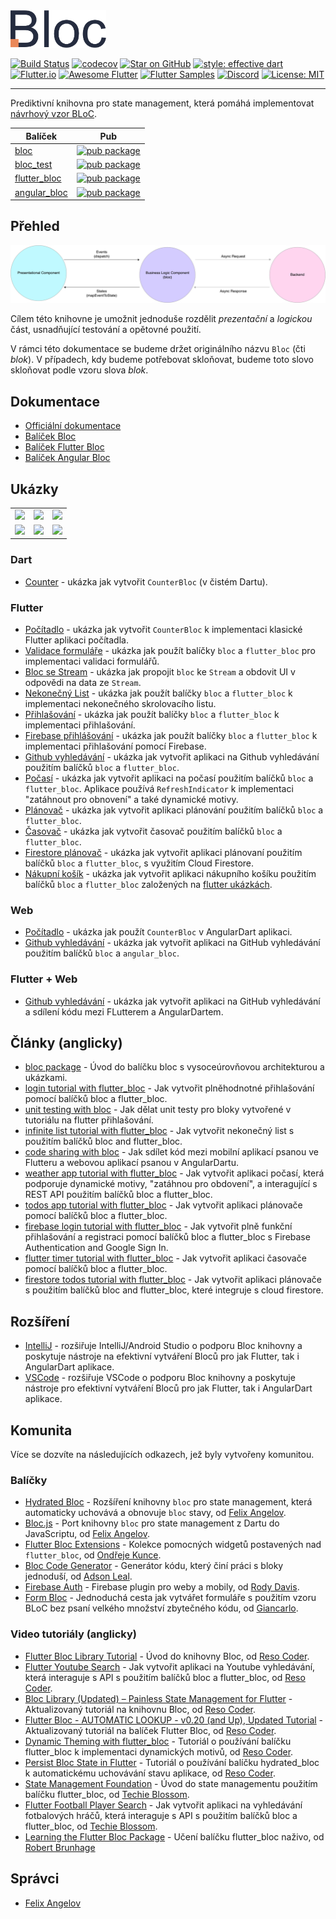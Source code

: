 <img src="https://raw.githubusercontent.com/felangel/bloc/master/docs/assets/bloc_logo_full.png" height="60" alt="Bloc" />

[![Build Status](https://travis-ci.com/felangel/bloc.svg?branch=master)](https://travis-ci.com/felangel/bloc)
[![codecov](https://codecov.io/gh/felangel/Bloc/branch/master/graph/badge.svg)](https://codecov.io/gh/felangel/bloc)
[![Star on GitHub](https://img.shields.io/github/stars/felangel/bloc.svg?style=flat&logo=github&colorB=deeppink&label=stars)](https://github.com/felangel/bloc)
[![style: effective dart](https://img.shields.io/badge/style-effective_dart-40c4ff.svg)](https://github.com/tenhobi/effective_dart)
[![Flutter.io](https://img.shields.io/badge/flutter-website-deepskyblue.svg)](https://flutter.io/docs/development/data-and-backend/state-mgmt/options#bloc--rx)
[![Awesome Flutter](https://img.shields.io/badge/awesome-flutter-blue.svg?longCache=true)](https://github.com/Solido/awesome-flutter#standard)
[![Flutter Samples](https://img.shields.io/badge/flutter-samples-teal.svg?longCache=true)](http://fluttersamples.com)
[![Discord](https://img.shields.io/discord/649708778631200778.svg?logo=discord&color=blue)](https://discord.gg/Hc5KD3g)
[![License: MIT](https://img.shields.io/badge/license-MIT-purple.svg)](https://opensource.org/licenses/MIT)

---

Prediktivní knihovna pro state management, která pomáhá implementovat [návrhový vzor BLoC](https://www.didierboelens.com/2018/08/reactive-programming---streams---bloc).

| Balíček                                                                            | Pub                                                                                                    |
| ---------------------------------------------------------------------------------- | ------------------------------------------------------------------------------------------------------ |
| [bloc](https://github.com/felangel/bloc/tree/master/packages/bloc)                 | [![pub package](https://img.shields.io/pub/v/bloc.svg)](https://pub.dev/packages/bloc)                 |
| [bloc_test](https://github.com/felangel/bloc/tree/master/packages/bloc_test)       | [![pub package](https://img.shields.io/pub/v/bloc_test.svg)](https://pub.dev/packages/bloc_test)       |
| [flutter_bloc](https://github.com/felangel/bloc/tree/master/packages/flutter_bloc) | [![pub package](https://img.shields.io/pub/v/flutter_bloc.svg)](https://pub.dev/packages/flutter_bloc) |
| [angular_bloc](https://github.com/felangel/bloc/tree/master/packages/angular_bloc) | [![pub package](https://img.shields.io/pub/v/angular_bloc.svg)](https://pub.dev/packages/angular_bloc) |

## Přehled

<img src="https://raw.githubusercontent.com/felangel/bloc/master/docs/assets/bloc_architecture.png" alt="Architektura Blocu" />

Cílem této knihovne je umožnit jednoduše rozdělit _prezentační_ a _logickou_ část, usnadňující testování a opětovné použití.

V rámci této dokumentace se budeme držet originálního názvu `Bloc` (čti _blok_). V případech, kdy budeme potřebovat skloňovat, budeme toto slovo skloňovat podle vzoru slova _blok_.

## Dokumentace

- [Officiální dokumentace](https://bloclibrary.dev/#/cs/)
- [Balíček Bloc](https://github.com/felangel/Bloc/tree/master/packages/bloc/README.md)
- [Balíček Flutter Bloc](https://github.com/felangel/Bloc/tree/master/packages/flutter_bloc/README.md)
- [Balíček Angular Bloc](https://github.com/felangel/Bloc/tree/master/packages/angular_bloc/README.md)

## Ukázky

<div style="text-align: center">
    <table>
        <tr>
            <td style="text-align: center">
                <a href="https://bloclibrary.dev/#/cs/fluttercountertutorial">
                    <img src="https://bloclibrary.dev/assets/gifs/flutter_counter.gif" width="200"/>
                </a>
            </td>            
            <td style="text-align: center">
                <a href="https://bloclibrary.dev/#/cs/flutterinfinitelisttutorial">
                    <img src="https://bloclibrary.dev/assets/gifs/flutter_infinite_list.gif" width="200"/>
                </a>
            </td>
            <td style="text-align: center">
                <a href="https://bloclibrary.dev/#/cs/flutterfirebaselogintutorial">
                    <img src="https://bloclibrary.dev/assets/gifs/flutter_firebase_login.gif" width="200" />
                </a>
            </td>
        </tr>
        <tr>
            <td style="text-align: center">
                <a href="https://bloclibrary.dev/#/cs/flutterangulargithubsearch">
                    <img src="https://bloclibrary.dev/assets/gifs/flutter_github_search.gif" width="200"/>
                </a>
            </td>
            <td style="text-align: center">
                <a href="https://bloclibrary.dev/#/cs/flutterweathertutorial">
                    <img src="https://bloclibrary.dev/assets/gifs/flutter_weather.gif" width="200"/>
                </a>
            </td>
            <td style="text-align: center">
                <a href="https://bloclibrary.dev/#/cs/fluttertodostutorial">
                    <img src="https://bloclibrary.dev/assets/gifs/flutter_todos.gif" width="200"/>
                </a>
            </td>
        </tr>
    </table>
</div>

### Dart

- [Counter](https://github.com/felangel/Bloc/tree/master/packages/bloc/example) - ukázka jak vytvořit `CounterBloc` (v čistém Dartu).

### Flutter

- [Počítadlo](https://bloclibrary.dev/#/cs/fluttercountertutorial) - ukázka jak vytvořit `CounterBloc` k implementaci klasické Flutter aplikaci počítadla.
- [Validace formuláře](https://github.com/felangel/bloc/tree/master/examples/flutter_form_validation) - ukázka jak použít balíčky `bloc` a `flutter_bloc` pro implementaci validaci formulářů.
- [Bloc se Stream](https://github.com/felangel/bloc/tree/master/examples/flutter_bloc_with_stream) - ukázka jak propojit `bloc` ke `Stream` a obdovit UI v odpovědi na data ze `Stream`.
- [Nekonečný List](https://bloclibrary.dev/#/cs/flutterinfinitelisttutorial) - ukázka jak použít balíčky `bloc` a `flutter_bloc` k implementaci nekonečného skrolovacího listu.
- [Přihlašování](https://bloclibrary.dev/#/cs/flutterlogintutorial) - ukázka jak použít balíčky `bloc` a `flutter_bloc` k implementaci přihlašování.
- [Firebase přihlášování](https://bloclibrary.dev/#/cs/flutterfirebaselogintutorial) - ukázka jak použít balíčky `bloc` a `flutter_bloc` k implementaci přihlašování pomocí Firebase.
- [Github vyhledávání](https://bloclibrary.dev/#/cs/flutterangulargithubsearch) - ukázka jak vytvořit aplikaci na Github vyhledávání použitím balíčků `bloc` a `flutter_bloc`.
- [Počasí](https://bloclibrary.dev/#/cs/flutterweathertutorial) - ukázka jak vytvořit aplikaci na počasí použitím balíčků `bloc` a `flutter_bloc`. Aplikace používá `RefreshIndicator` k implementaci "zatáhnout pro obnovení" a také dynamické motivy.
- [Plánovač](https://bloclibrary.dev/#/cs/fluttertodostutorial) - ukázka jak vytvořit aplikaci plánování použitím balíčků `bloc` a `flutter_bloc`.
- [Časovač](https://github.com/felangel/bloc/tree/master/examples/flutter_timer) - ukázka jak vytvořit časovač použitím balíčků `bloc` a `flutter_bloc`.
- [Firestore plánovač](https://bloclibrary.dev/#/cs/flutterfirestoretodostutorial) - ukázka jak vytvořit aplikaci plánovaní použitím balíčků `bloc` a `flutter_bloc`, s využitím Cloud Firestore.
- [Nákupní košík](https://github.com/felangel/bloc/tree/master/examples/flutter_shopping_cart) - ukázka jak vytvořit aplikaci nákupního košíku použitím balíčků `bloc` a `flutter_bloc` založených na [flutter ukázkách](https://github.com/flutter/samples/tree/master/provider_shopper).

### Web

- [Počítadlo](https://github.com/felangel/Bloc/tree/master/examples/angular_counter) - ukázka jak použít `CounterBloc` v AngularDart aplikaci.
- [Github vyhledávání](https://github.com/felangel/Bloc/tree/master/examples/github_search/angular_github_search) - ukázka jak vytvořit aplikaci na GitHub vyhledávání použitím balíčků `bloc` a `angular_bloc`.

### Flutter + Web

- [Github vyhledávání](https://github.com/felangel/Bloc/tree/master/examples/github_search) - ukázka jak vytvořit aplikaci na GitHub vyhledávání a sdílení kódu mezi FLutterem a AngularDartem.

## Články (anglicky)

- [bloc package](https://medium.com/flutter-community/flutter-bloc-package-295b53e95c5c) - Úvod do balíčku bloc s vysoceúrovňovou architekturou a ukázkami.
- [login tutorial with flutter_bloc](https://medium.com/flutter-community/flutter-login-tutorial-with-flutter-bloc-ea606ef701ad) - Jak vytvořit plněhodnotné přihlašování pomocí balíčků bloc a flutter_bloc.
- [unit testing with bloc](https://medium.com/@felangelov/unit-testing-with-bloc-b94de9655d86) - Jak dělat unit testy pro bloky vytvořené v tutoriálu na flutter přihlašování.
- [infinite list tutorial with flutter_bloc](https://medium.com/flutter-community/flutter-infinite-list-tutorial-with-flutter-bloc-2fc7a272ec67) - Jak vytvořit nekonečný list s použitím balíčků bloc and flutter_bloc.
- [code sharing with bloc](https://medium.com/flutter-community/code-sharing-with-bloc-b867302c18ef) - Jak sdílet kód mezi mobilní aplikací psanou ve Flutteru a webovou aplikací psanou v AngularDartu.
- [weather app tutorial with flutter_bloc](https://medium.com/flutter-community/weather-app-with-flutter-bloc-e24a7253340d) - Jak vytvořit aplikaci počasí, která podporuje dynamické motivy, "zatáhnou pro obdovení", a interagující s REST API použitím balíčků bloc a flutter_bloc.
- [todos app tutorial with flutter_bloc](https://medium.com/flutter-community/flutter-todos-tutorial-with-flutter-bloc-d9dd833f9df3) - Jak vytvořit aplikaci plánovače pomocí balíčků bloc a flutter_bloc.
- [firebase login tutorial with flutter_bloc](https://medium.com/flutter-community/firebase-login-with-flutter-bloc-47455e6047b0) - Jak vytvořit plně funkční přihlašování a registraci pomocí balíčků bloc a flutter_bloc s Firebase Authentication and Google Sign In.
- [flutter timer tutorial with flutter_bloc](https://medium.com/flutter-community/flutter-timer-with-flutter-bloc-a464e8332ceb) - Jak vytvořit aplikaci časovače pomocí balíčků bloc a flutter_bloc.
- [firestore todos tutorial with flutter_bloc](https://medium.com/flutter-community/firestore-todos-with-flutter-bloc-7b2d5fadcc80) - Jak vytvořit aplikaci plánovače s použitím balíčků bloc and flutter_bloc, které integruje s cloud firestore.

## Rozšíření

- [IntelliJ](https://plugins.jetbrains.com/plugin/12129-bloc-code-generator) - rozšiřuje IntelliJ/Android Studio o podporu Bloc knihovny a poskytuje nástroje na efektivní vytváření Bloců pro jak Flutter, tak i AngularDart aplikace.
- [VSCode](https://marketplace.visualstudio.com/items?itemName=FelixAngelov.bloc#overview) - rozšiřuje VSCode o podporu Bloc knihovny a poskytuje nástroje pro efektivní vytváření Bloců pro jak Flutter, tak i AngularDart aplikace.

## Komunita

Více se dozvíte na následujících odkazech, jež byly vytvořeny komunitou.

### Balíčky

- [Hydrated Bloc](https://pub.dev/packages/hydrated_bloc) - Rozšíření knihovny `bloc` pro state management, která automaticky uchovává a obnovuje `bloc` stavy, od [Felix Angelov](https://github.com/felangel).
- [Bloc.js](https://github.com/felangel/bloc.js) - Port knihovny `bloc` pro state management z Dartu do JavaScriptu, od [Felix Angelov](https://github.com/felangel).
- [Flutter Bloc Extensions](https://pub.dev/packages/flutter_bloc_extensions) - Kolekce pomocných widgetů postavených nad `flutter_bloc`, od [Ondřeje Kunce](https://github.com/OndrejKunc).
- [Bloc Code Generator](https://pub.dev/packages/bloc_code_generator) - Generátor kódu, který činí práci s bloky jednoduší, od [Adson Leal](https://github.com/adsonpleal).
- [Firebase Auth](https://pub.dev/packages/fb_auth) - Firebase plugin pro weby a mobily, od [Rody Davis](https://github.com/AppleEducate).
- [Form Bloc](https://pub.dev/packages/form_bloc) - Jednoduchá cesta jak vytvářet formuláře s použitím vzoru BLoC bez psaní velkého množství zbytečného kódu, od [Giancarlo](https://github.com/GiancarloCode).

### Video tutoriály (anglicky)

- [Flutter Bloc Library Tutorial](https://www.youtube.com/watch?v=LeLrsnHeCZY) - Úvod do knihovny Bloc, od [Reso Coder](https://resocoder.com).
- [Flutter Youtube Search](https://www.youtube.com/watch?v=BJY8nuYUM7M) - Jak vytvořit aplikaci na Youtube vyhledávání, která interaguje s API s použitím balíčků bloc a flutter_bloc, od [Reso Coder](https://resocoder.com).
- [Bloc Library (Updated) – Painless State Management for Flutter](https://www.youtube.com/watch?v=nQMfaQeCL6M) - Aktualizovaný tutoriál na knihovnu Bloc, od [Reso Coder](https://resocoder.com).
- [Flutter Bloc - AUTOMATIC LOOKUP - v0.20 (and Up), Updated Tutorial](https://www.youtube.com/watch?v=_vOpPuVfmiU) - Aktualizovaný tutoriál na balíček Flutter Bloc, od [Reso Coder](https://resocoder.com).
- [Dynamic Theming with flutter_bloc](https://www.youtube.com/watch?v=YYbhkg-W8Mg) - Tutoriál o používání balíčku flutter_bloc k implementaci dynamických motivů, od [Reso Coder](https://resocoder.com).
- [Persist Bloc State in Flutter](https://www.youtube.com/watch?v=vSOpZd_FFEY) - Tutoriál o používání balíčku hydrated_bloc k automatickému uchovávání stavu aplikace, od [Reso Coder](https://resocoder.com).
- [State Management Foundation](https://www.youtube.com/watch?v=S2KmxzgsTwk&t=731s) - Úvod do state managementu použitím balíčku flutter_bloc, od [Techie Blossom](https://techieblossom.com).
- [Flutter Football Player Search](https://www.youtube.com/watch?v=S2KmxzgsTwk) - Jak vytvořit aplikaci na vyhledávání fotbalových hráčů, která interaguje s API s použitím balíčků bloc a flutter_bloc, od [Techie Blossom](https://techieblossom.com).
- [Learning the Flutter Bloc Package](https://www.youtube.com/watch?v=eAiCPl3yk9A&t=1s) - Učení balíčku flutter_bloc naživo, od [Robert Brunhage](https://www.youtube.com/channel/UCSLIg5O0JiYO1i2nD4RclaQ)

## Správci

- [Felix Angelov](https://github.com/felangel)
